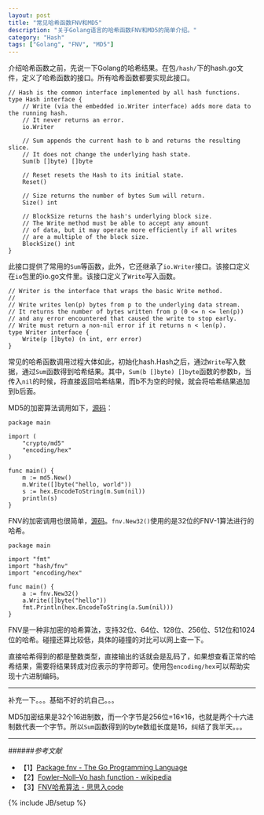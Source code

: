 ```yaml
---
layout: post
title: "常见哈希函数FNV和MD5"
description: "关于Golang语言的哈希函数FNV和MD5的简单介绍。"
category: "Hash"
tags: ["Golang", "FNV", "MD5"]
---
```


介绍哈希函数之前，先说一下Golang的哈希结果。在包`/hash/`下的hash.go文件，定义了哈希函数的接口。所有哈希函数都要实现此接口。

	// Hash is the common interface implemented by all hash functions.
	type Hash interface {
		// Write (via the embedded io.Writer interface) adds more data to the running hash.
		// It never returns an error.
		io.Writer
	
		// Sum appends the current hash to b and returns the resulting slice.
		// It does not change the underlying hash state.
		Sum(b []byte) []byte
	
		// Reset resets the Hash to its initial state.
		Reset()
	
		// Size returns the number of bytes Sum will return.
		Size() int
	
		// BlockSize returns the hash's underlying block size.
		// The Write method must be able to accept any amount
		// of data, but it may operate more efficiently if all writes
		// are a multiple of the block size.
		BlockSize() int
	}

此接口提供了常用的`Sum`等函数，此外，它还继承了`io.Writer`接口。该接口定义在`io`包里的io.go文件里。该接口定义了`Write`写入函数。

	// Writer is the interface that wraps the basic Write method.
	//
	// Write writes len(p) bytes from p to the underlying data stream.
	// It returns the number of bytes written from p (0 <= n <= len(p))
	// and any error encountered that caused the write to stop early.
	// Write must return a non-nil error if it returns n < len(p).
	type Writer interface {
		Write(p []byte) (n int, err error)
	}

常见的哈希函数调用过程大体如此，初始化hash.Hash之后，通过`Write`写入数据，通过`Sum`函数得到哈希结果。其中，`Sum(b []byte) []byte`函数的参数b，当传入`nil`的时候，将直接返回哈希结果，而b不为空的时候，就会将哈希结果追加到b后面。

MD5的加密算法调用如下，[源码](https://github.com/mnhkahn/go_code/blob/master/test_md5.go)：

	package main

	import (
		"crypto/md5"
		"encoding/hex"
	)
	
	func main() {
		m := md5.New()
		m.Write([]byte("hello, world"))
		s := hex.EncodeToString(m.Sum(nil))
		println(s)
	}

FNV的加密调用也很简单，[源码](https://github.com/mnhkahn/go_code/blob/master/test_fnv.go)。`fnv.New32()`使用的是32位的FNV-1算法进行的哈希。

	package main
	
	import "fmt"
	import "hash/fnv"
	import "encoding/hex"
	
	func main() {
		a := fnv.New32()
		a.Write([]byte("hello"))
		fmt.Println(hex.EncodeToString(a.Sum(nil)))
	}

FNV是一种非加密的哈希算法，支持32位、64位、128位、256位、512位和1024位的哈希。碰撞还算比较低，具体的碰撞的对比可以网上查一下。

直接哈希得到的都是整数类型，直接输出的话就会是乱码了，如果想查看正常的哈希结果，需要将结果转成对应表示的字符即可。使用包`encoding/hex`可以帮助实现十六进制编码。

---

补充一下。。。基础不好的坑自己。。。

MD5加密结果是32个16进制数，而一个字节是256位=16×16，也就是两个十六进制数代表一个字节。所以`Sum`函数得到的byte数组长度是16，纠结了我半天。。。

---

######*参考文献*
+ 【1】[Package fnv - The Go Programming Language](http://golang.org/pkg/hash/fnv/)
+ 【2】[Fowler–Noll–Vo hash function - wikipedia](http://en.wikipedia.org/wiki/Fowler%E2%80%93Noll%E2%80%93Vo_hash_function)
+ 【3】[FNV哈希算法 - 思思入code](http://blog.csdn.net/taochenchang/article/details/7319739)

{% include JB/setup %}